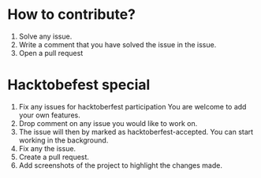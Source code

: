 
# How to contribute?
1) Solve any issue.
2) Write a comment that you have solved the issue in the issue.
3) Open a pull request

# Hacktobefest special 
1) Fix any issues for hacktoberfest participation You are welcome to add your own features. 
2) Drop comment on any issue you would like to work on.
3) The issue will then by marked as hacktoberfest-accepted. You can start working in the background.
4) Fix any the issue.
5) Create a pull request.
6) Add screenshots of the project to highlight the changes made.
